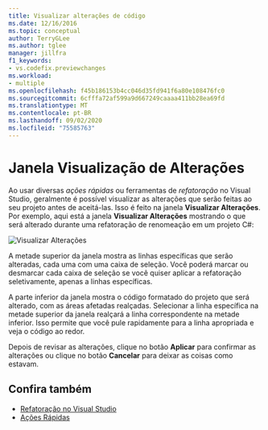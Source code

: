 ```yaml
---
title: Visualizar alterações de código
ms.date: 12/16/2016
ms.topic: conceptual
author: TerryGLee
ms.author: tglee
manager: jillfra
f1_keywords:
- vs.codefix.previewchanges
ms.workload:
- multiple
ms.openlocfilehash: f45b186153b4cc046d35fd941f6a80e108476fc0
ms.sourcegitcommit: 6cfffa72af599a9d667249caaaa411bb28ea69fd
ms.translationtype: MT
ms.contentlocale: pt-BR
ms.lasthandoff: 09/02/2020
ms.locfileid: "75585763"
---
```

# <a name="preview-changes-window"></a>Janela Visualização de Alterações

Ao usar diversas *ações rápidas* ou ferramentas de *refatoração* no Visual Studio, geralmente é possível visualizar as alterações que serão feitas ao seu projeto antes de aceitá-las. Isso é feito na janela **Visualizar Alterações**.  Por exemplo, aqui está a janela **Visualizar Alterações** mostrando o que será alterado durante uma refatoração de renomeação em um projeto C#:

![Visualizar Alterações](media/previewchanges.png)

A metade superior da janela mostra as linhas específicas que serão alteradas, cada uma com uma caixa de seleção. Você poderá marcar ou desmarcar cada caixa de seleção se você quiser aplicar a refatoração seletivamente, apenas a linhas específicas.

A parte inferior da janela mostra o código formatado do projeto que será alterado, com as áreas afetadas realçadas. Selecionar a linha específica na metade superior da janela realçará a linha correspondente na metade inferior. Isso permite que você pule rapidamente para a linha apropriada e veja o código ao redor.

Depois de revisar as alterações, clique no botão **Aplicar** para confirmar as alterações ou clique no botão **Cancelar** para deixar as coisas como estavam.

## <a name="see-also"></a>Confira também

- [Refatoração no Visual Studio](../ide/refactoring-in-visual-studio.md)
- [Ações Rápidas](../ide/quick-actions.md)
